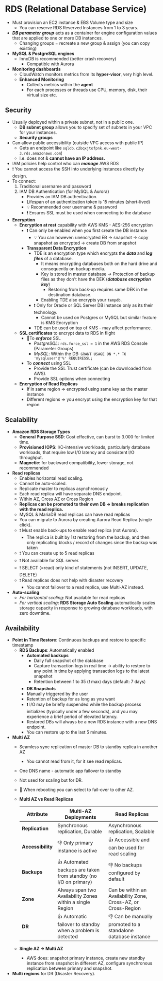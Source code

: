 # RDS (Relational Database Service)

- Must provision an EC2 instance & EBS Volume type and size
  - You can reserve RDS Reserved Instances from 1 to 3 years.
- ***DB parameter group*** acts as a container for engine configuration values that are applied to one or more DB instances.
  - Changing groups = recreate a new group & assign (you can copy existing)
- **MySQL & PostgreSQL engines**
  - InnoDB is recommended (better crash recovery)
    - Compatible with Aurora
- **Monitoring dashboards**
  - CloudWatch monitors metrics from its **hyper-visor**, very high level.
  - **Enhanced Monitoring**
    - Collects metrics within the **agent**
    - For each processes or threads use CPU, memory, disk, their virtual size etc.

## Security

- Usually deployed within a private subnet, not in a public one.
  - **DB subnet group** allows you to specify set of subnets in your VPC for your instances.
  - **Security groups**
- Can allow public accessibility (outside VPC access with public IP)
  - Gets an endpoint like `sqldb.c2bqxjtofpnk.eu-west-3.rds.amazonaws.com`)
  - I.e. does not & **cannot have an IP address.**
- IAM policies help control who can ***manage*** AWS RDS
- ❗ You cannot access the SSH into underlying instances directly by design.
- To connect:
    1. Traditional username and password
    2. IAM DB Authentication (for MySQL & Aurora)
       - Provides an IAM DB authentication.
       - Lifespan of an authentication token is 15 minutes (short-lived)
       - 💡 Recommended over username & password
       - ❗ Ensures SSL must be used when connecting to the database
- **Encryption**
  - **Encryption at rest** capability with AWS KMS - AES-256 encryption
    - ❗ Can only be enabled when you first create the DB instance
      - 💡 You can however: unencrypted EB -> snapshot -> copy snapshot as encrypted -> create DB from snapshot
    - **Transparent Data Encryption**
      - TDE is an encryption type which encrypts the ***data*** and ***log files*** of a database.
        - It means encrypting databases both on the hard drive and consequently on backup media.
        - Key is stored in master database -> Protection of backup files as they don't have the DEK (***database encryption key***)
          - Restoring from back-up requires same DEK in the destination database.
        - Enabling TDE also encrypts your `tempdb`.
      - ❗ Only for Oracle or SQL Server DB instance only as its their technology.
        - Cannot be used on Postgres or MySQL but similar feature is KMS Encryption
      - TDE can be used on top of KMS - may affect performance.
  - **SSL certificates** to encrypt data to RDS in flight
    - 📝To ***enforce*** SSL
      - *PostgreSQL*: `rds.force_ssl = 1` in the AWS RDS Console (Parameter Groups)
      - *MySQL*: Within the DB: `GRANT USAGE ON *.* TO 'mysqluser'@'%' REQUIRESSL;`
    - To ***connect*** using SSL
      - Provide the SSL Trust certificate (can be downloaded from AWS).
      - Provide SSL options when connecting
  - **Encryption of Read Replicas**
    - If in same region => encrypted using same key as the master instance
    - Different regions => you encrypt using the encryption key for that region

## Scalability

- **Amazon RDS Storage Types**
    - **General Purpose SSD**: Cost effective, can burst to 3.000 for limited time.
    - **Provisioned IOPS**: I/O-intensive workloads, particularly database workloads, that require low I/O latency and consistent I/O throughput.
    - **Magnetic**: for backward compatibility, lower storage, not recommended
- **Read replicas**
  - Enables horizontal read scaling.
  - Cannot be auto-scaled.
  - Replicate master to replicas asynchronously
  - Each read replica will have separate DNS endpoint.
  - Within AZ, Cross AZ or Cross Region
  - **Replicas can be promoted to their own DB -> breaks replication with the read replica.**
  - MySQL & MariaDB read replicas can have read replicas
  - You can migrate to Aurora by creating Aurora Read Replica (single click).
  - ❗ Must enable back-ups to enable read replica (not Aurora).
    - The replica is built by 1st restoring from the backup, and then only replicating blocks / record of changes since the backup was taken
  - ❗ You can create up to 5 read replicas
  - ❗ Not available for SQL server.
  - ❗ SELECT (=read) only kind of statements (not INSERT, UPDATE, DELETE)
  - ❗ Read replicas does not help with disaster recovery
    - You cannot failover to a read replica, use Multi-AZ instead.
- **Auto-scaling**
  - *For horizontal scaling*: Not available for read replicas
  - *For vertical scaling*: **RDS Storage Auto Scaling** automatically scales storage capacity in response to growing database workloads, with zero downtime.

## Availability

- **Point in Time Restore**: Continuous backups and restore to specific timestamp
  - **RDS Backups**: Automatically enabled
    - **Automated backups**
      - Daily full snapshot of the database
      - Capture transaction logs in real time -> ability to restore to any point in time by applying transaction logs to the latest snapshot
      - Retention between 1 to 35 (❗ max) days (default: 7 days)
     - **DB Snapshots**
      - Manually triggered by the user
      - Retention of backup for as long as you want
    - ❗ I/O may be briefly suspended while the backup process initializes (typically under a few seconds), and you may experience a brief period of elevated latency.
    - Restored DBs will always be a new RDS instance with a new DNS endpoint.
    - You can restore up to the last 5 minutes.
- **Multi AZ**
  - Seamless sync replication of master DB to standby replica in another AZ
    - You cannot read from it, for it see read replicas.
  - One DNS name - automatic app failover to standby
  - Not used for scaling but for DR.
  - 📝 When rebooting you can select to fail-over to other AZ.
  - **Multi AZ vs Read Replicas**

      | Attribute | Multi-AZ Deployments | Read Replicas |
      | --------- | -------------------- | ------------- |
      | **Replication** | Synchronous replication, Durable | Asynchronous replication, Scalable |
      | **Accessibility** | 👎 Only primary instance is active | 👍 Accessible and can be used for read scaling |
      | **Backups** | 👍 Automated backups are taken from standby (no I/O on primary) | 👎 No backups configured by default |
      | **Zone** | Always span two Availability Zones within a single Region | Can be within an Availability Zone, Cross-AZ, or Cross-Region |
      | **DR** | 👍 Automatic failover to standby when a problem is detected | 👎 Can be manually promoted to a standalone database instance |
  - **Single AZ -> Multi AZ**
    - AWS does: snapshot primary instance, create new standby instance from snapshot in different AZ, configure synchronous replication between primary and snapshot.
- **Multi regions** for DR (Disaster Recovery).
